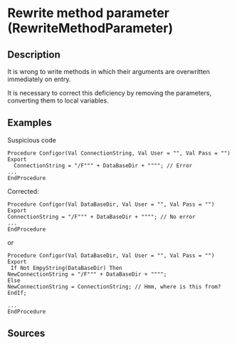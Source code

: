 # Rewrite method parameter (RewriteMethodParameter)

<!-- Блоки выше заполняются автоматически, не трогать -->
## Description
<!-- Описание диагностики заполняется вручную. Необходимо понятным языком описать смысл и схему работу -->
It is wrong to write methods in which their arguments are overwritten immediately on entry.

It is necessary to correct this deficiency by removing the parameters, converting them to local variables.

## Examples
<!-- В данном разделе приводятся примеры, на которые диагностика срабатывает, а также можно привести пример, как можно исправить ситуацию -->
Suspicious code
```bsl
Procedure Configor(Val ConnectionString, Val User = "", Val Pass = "") Export
  ConnectionString = "/F""" + DataBaseDir + """"; // Error
...
EndProcedure
```

Сorrected:
```bsl
Procedure Configor(Val DataBaseDir, Val User = "", Val Pass = "") Export
ConnectionString = "/F""" + DataBaseDir + """"; // No error
...
EndProcedure
```
or
```bsl
Procedure Configor(Val DataBaseDir, Val User = "", Val Pass = "") Export
 If Not EmpyString(DataBaseDir) Then
NewConnectionString = "/F""" + DataBaseDir + """";
Else
NewConnectionString = ConnectionString; // Hmm, where is this from?
EndIf;

...
EndProcedure
```

## Sources
<!-- Необходимо указывать ссылки на все источники, из которых почерпнута информация для создания диагностики -->
<!-- Примеры источников

* [PVS-Studio V763. Parameter is always rewritten in function body before being used](https://pvs-studio.com/ru/docs/warnings/v6023)
